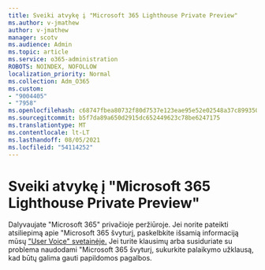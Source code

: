 ```yaml
---
title: Sveiki atvykę į "Microsoft 365 Lighthouse Private Preview"
ms.author: v-jmathew
author: v-jmathew
manager: scotv
ms.audience: Admin
ms.topic: article
ms.service: o365-administration
ROBOTS: NOINDEX, NOFOLLOW
localization_priority: Normal
ms.collection: Adm_O365
ms.custom:
- "9004405"
- "7958"
ms.openlocfilehash: c68747fbea80732f80d7537e123eae95e52e02548a37c899350a5d1f9f5cd53d
ms.sourcegitcommit: b5f7da89a650d2915dc652449623c78be6247175
ms.translationtype: MT
ms.contentlocale: lt-LT
ms.lasthandoff: 08/05/2021
ms.locfileid: "54114252"
---
```

# <a name="welcome-to-the-microsoft-365-lighthouse-private-preview"></a>Sveiki atvykę į "Microsoft 365 Lighthouse Private Preview"

Dalyvaujate "Microsoft 365" privačioje peržiūroje. Jei norite pateikti atsiliepimą apie "Microsoft 365 švyturį, paskelbkite išsamią informaciją mūsų ["User Voice" svetainėje.](https://aka.ms/M365Lighthouseuservoice) Jei turite klausimų arba susiduriate su problema naudodami "Microsoft 365 švyturį, sukurkite palaikymo užklausą, kad būtų galima gauti papildomos pagalbos.

